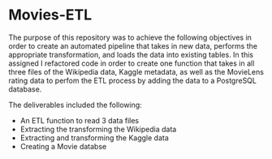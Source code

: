 # Movies-ETL

The purpose of this repository was to achieve the following objectives in order to create an automated pipeline that takes in new data, performs the appropriate transformation, and loads the data into existing tables. In this assigned I refactored code in order to create one function that takes in all three files of the Wikipedia data, Kaggle metadata, as well as the MovieLens rating data to perfom the ETL process by adding the data to a PostgreSQL database.

The deliverables included the following:

- An ETL function to read 3 data files
- Extracting the transforming the Wikipedia data
- Extracting and transforming the Kaggle data
- Creating a Movie databse

